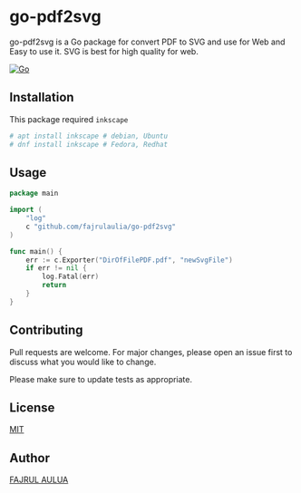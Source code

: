 # go-pdf2svg

go-pdf2svg is a Go package for convert PDF to SVG and use for Web and Easy to use it.
SVG is best for high quality for web.

[![Go](https://github.com/fajrulaulia/go-pdf2svg/actions/workflows/go.yml/badge.svg)](https://github.com/fajrulaulia/go-pdf2svg/actions/workflows/go.yml)

## Installation

This package required `inkscape`
```bash
# apt install inkscape # debian, Ubuntu
# dnf install inkscape # Fedora, Redhat

```

## Usage

```go
package main

import (
	"log"
	c "github.com/fajrulaulia/go-pdf2svg"
)

func main() {
	err := c.Exporter("DirOfFilePDF.pdf", "newSvgFile")
	if err != nil {
		log.Fatal(err)
		return
	}
}
```

## Contributing
Pull requests are welcome. For major changes, please open an issue first to discuss what you would like to change.

Please make sure to update tests as appropriate.

## License
[MIT](https://choosealicense.com/licenses/mit/)

## Author
[FAJRUL AULUA](https://twitter.com/fajrulgopher)


